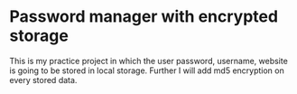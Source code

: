 # Password manager with encrypted storage

This is my practice project in which the user password, username, website is going to be stored in local storage. Further I will add md5 encryption on every stored data.
